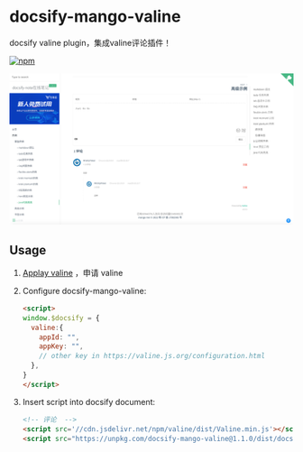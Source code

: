 # docsify-mango-valine
docsify valine plugin，集成valine评论插件！

[![npm](https://img.shields.io/npm/v/docsify-plugin-toc.svg?style=flat-square)](https://www.npmjs.com/package/docsify-mango-valine)

![示例](demo.png)


## Usage
1. [Applay valine](https://valine.js.org/quickstart.html) ，申请 valine

2. Configure docsify-mango-valine:

    ```html
    <script>
    window.$docsify = {
      valine:{
        appId: "",
        appKey: "",
        // other key in https://valine.js.org/configuration.html
      },
    }
    </script>
    ```

3. Insert script into docsify document:

    ```html
    <!-- 评论  -->
    <script src='//cdn.jsdelivr.net/npm/valine/dist/Valine.min.js'></script>
    <script src="https://unpkg.com/docsify-mango-valine@1.1.0/dist/docsify-mango-valine.min.js"></script>
    ```
